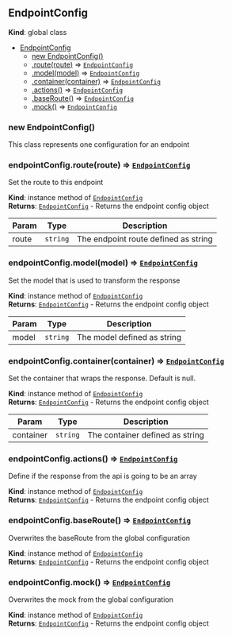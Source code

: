 <a name="EndpointConfig"></a>
## EndpointConfig
**Kind**: global class  

* [EndpointConfig](#EndpointConfig)
  * [new EndpointConfig()](#new_EndpointConfig_new)
  * [.route(route)](#EndpointConfig+route) ⇒ <code>[EndpointConfig](#EndpointConfig)</code>
  * [.model(model)](#EndpointConfig+model) ⇒ <code>[EndpointConfig](#EndpointConfig)</code>
  * [.container(container)](#EndpointConfig+container) ⇒ <code>[EndpointConfig](#EndpointConfig)</code>
  * [.actions()](#EndpointConfig+actions) ⇒ <code>[EndpointConfig](#EndpointConfig)</code>
  * [.baseRoute()](#EndpointConfig+baseRoute) ⇒ <code>[EndpointConfig](#EndpointConfig)</code>
  * [.mock()](#EndpointConfig+mock) ⇒ <code>[EndpointConfig](#EndpointConfig)</code>

<a name="new_EndpointConfig_new"></a>
### new EndpointConfig()
This class represents one configuration for an endpoint

<a name="EndpointConfig+route"></a>
### endpointConfig.route(route) ⇒ <code>[EndpointConfig](#EndpointConfig)</code>
Set the route to this endpoint

**Kind**: instance method of <code>[EndpointConfig](#EndpointConfig)</code>  
**Returns**: <code>[EndpointConfig](#EndpointConfig)</code> - Returns the endpoint config object  

| Param | Type | Description |
| --- | --- | --- |
| route | <code>string</code> | The endpoint route defined as string |

<a name="EndpointConfig+model"></a>
### endpointConfig.model(model) ⇒ <code>[EndpointConfig](#EndpointConfig)</code>
Set the model that is used to transform the response

**Kind**: instance method of <code>[EndpointConfig](#EndpointConfig)</code>  
**Returns**: <code>[EndpointConfig](#EndpointConfig)</code> - Returns the endpoint config object  

| Param | Type | Description |
| --- | --- | --- |
| model | <code>string</code> | The model defined as string |

<a name="EndpointConfig+container"></a>
### endpointConfig.container(container) ⇒ <code>[EndpointConfig](#EndpointConfig)</code>
Set the container that wraps the response. Default is null.

**Kind**: instance method of <code>[EndpointConfig](#EndpointConfig)</code>  
**Returns**: <code>[EndpointConfig](#EndpointConfig)</code> - Returns the endpoint config object  

| Param | Type | Description |
| --- | --- | --- |
| container | <code>string</code> | The container defined as string |

<a name="EndpointConfig+actions"></a>
### endpointConfig.actions() ⇒ <code>[EndpointConfig](#EndpointConfig)</code>
Define if the response from the api is going to be an array

**Kind**: instance method of <code>[EndpointConfig](#EndpointConfig)</code>  
**Returns**: <code>[EndpointConfig](#EndpointConfig)</code> - Returns the endpoint config object  
<a name="EndpointConfig+baseRoute"></a>
### endpointConfig.baseRoute() ⇒ <code>[EndpointConfig](#EndpointConfig)</code>
Overwrites the baseRoute from the global configuration

**Kind**: instance method of <code>[EndpointConfig](#EndpointConfig)</code>  
**Returns**: <code>[EndpointConfig](#EndpointConfig)</code> - Returns the endpoint config object  
<a name="EndpointConfig+mock"></a>
### endpointConfig.mock() ⇒ <code>[EndpointConfig](#EndpointConfig)</code>
Overwrites the mock from the global configuration

**Kind**: instance method of <code>[EndpointConfig](#EndpointConfig)</code>  
**Returns**: <code>[EndpointConfig](#EndpointConfig)</code> - Returns the endpoint config object  
